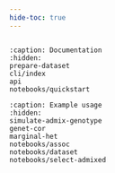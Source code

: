 ```yaml
---
hide-toc: true
---
```


```{include} ../README.md
```

```{toctree}
:caption: Documentation
:hidden:
prepare-dataset
cli/index
api
notebooks/quickstart
```

```{toctree}
:caption: Example usage
:hidden:
simulate-admix-genotype
genet-cor
marginal-het
notebooks/assoc
notebooks/dataset
notebooks/select-admixed
```

<!-- notebooks/simulate-genotype -->
